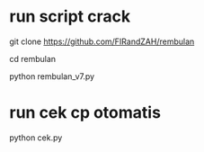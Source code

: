 # run script crack  

git clone https://github.com/FIRandZAH/rembulan

cd rembulan

python rembulan_v7.py

# run cek cp otomatis

python cek.py
